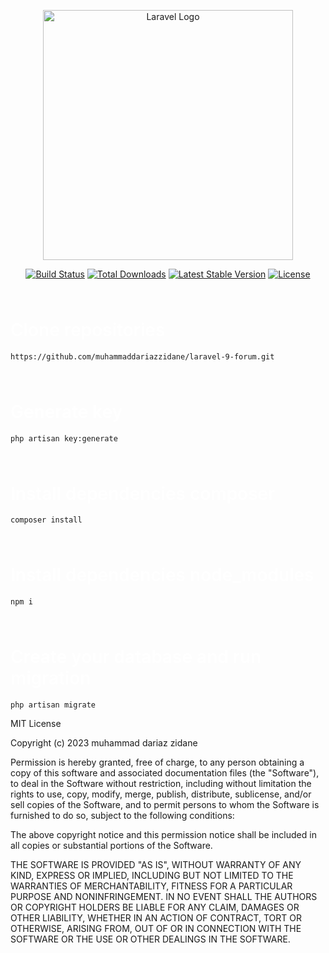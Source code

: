 <p align="center"><a href="https://laravel.com" target="_blank"><img src="https://raw.githubusercontent.com/laravel/art/master/logo-lockup/5%20SVG/2%20CMYK/1%20Full%20Color/laravel-logolockup-cmyk-red.svg" width="400" alt="Laravel Logo"></a></p>

<p align="center">
<a href="https://github.com/laravel/framework/actions"><img src="https://github.com/laravel/framework/workflows/tests/badge.svg" alt="Build Status"></a>
<a href="https://packagist.org/packages/laravel/framework"><img src="https://img.shields.io/packagist/dt/laravel/framework" alt="Total Downloads"></a>
<a href="https://packagist.org/packages/laravel/framework"><img src="https://img.shields.io/packagist/v/laravel/framework" alt="Latest Stable Version"></a>
<a href="https://packagist.org/packages/laravel/framework"><img src="https://img.shields.io/packagist/l/laravel/framework" alt="License"></a>
</p>

<h1 style="color: white; font-weight: 600; margin-top: 4rem">Clone repositories</h1>

```
https://github.com/muhammaddariazzidane/laravel-9-forum.git
```

<h1 style="color: white; font-weight: 600; margin-top: 4rem">Generate key</h1>

```
php artisan key:generate 
```

<h1 style="color: white; font-weight: 600; margin-top: 4rem">Install dependencies composer</h1>

```
composer install
```

<h1 style="color: white; font-weight: 600; margin-top: 4rem">Install dependencies node_modules</h1>

```
npm i
```

<h1 style="color: white; font-weight: 600; margin-top: 4rem">Create your database and run migration</h1>

```
php artisan migrate
```


MIT License

Copyright (c) 2023 muhammad dariaz zidane

Permission is hereby granted, free of charge, to any person obtaining a copy
of this software and associated documentation files (the "Software"), to deal
in the Software without restriction, including without limitation the rights
to use, copy, modify, merge, publish, distribute, sublicense, and/or sell
copies of the Software, and to permit persons to whom the Software is
furnished to do so, subject to the following conditions:

The above copyright notice and this permission notice shall be included in all
copies or substantial portions of the Software.

THE SOFTWARE IS PROVIDED "AS IS", WITHOUT WARRANTY OF ANY KIND, EXPRESS OR
IMPLIED, INCLUDING BUT NOT LIMITED TO THE WARRANTIES OF MERCHANTABILITY,
FITNESS FOR A PARTICULAR PURPOSE AND NONINFRINGEMENT. IN NO EVENT SHALL THE
AUTHORS OR COPYRIGHT HOLDERS BE LIABLE FOR ANY CLAIM, DAMAGES OR OTHER
LIABILITY, WHETHER IN AN ACTION OF CONTRACT, TORT OR OTHERWISE, ARISING FROM,
OUT OF OR IN CONNECTION WITH THE SOFTWARE OR THE USE OR OTHER DEALINGS IN THE
SOFTWARE.
